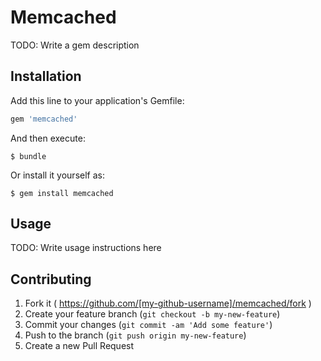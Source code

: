 # Memcached

TODO: Write a gem description

## Installation

Add this line to your application's Gemfile:

```ruby
gem 'memcached'
```

And then execute:

    $ bundle

Or install it yourself as:

    $ gem install memcached

## Usage

TODO: Write usage instructions here

## Contributing

1. Fork it ( https://github.com/[my-github-username]/memcached/fork )
2. Create your feature branch (`git checkout -b my-new-feature`)
3. Commit your changes (`git commit -am 'Add some feature'`)
4. Push to the branch (`git push origin my-new-feature`)
5. Create a new Pull Request
